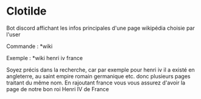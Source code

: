 # Clotilde
Bot discord affichant les infos principales d'une page wikipédia choisie par l'user


Commande :
*wiki <argument>

Exemple : 
*wiki henri iv france

Soyez précis dans la recherche, car par exemple pour henri iv il a existé en angleterre, au saint empire romain germanique etc. donc plusieurs pages traitant du même nom. En rajoutant france vous vous assurez d'avoir la page de notre bon roi Henri IV de France